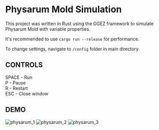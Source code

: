 # Physarum Mold Simulation

This project was written in Rust using the GGEZ framework to simulate Physarum Mold with variable properties.

It's recommended to use `cargo run --release` for performance.

To change settings, navigate to `/config` folder in main directory. 

CONTROLS
---
SPACE - Run\
P - Pause\
R - Restart\
ESC - Close window

DEMO
---
![physarum_1](https://user-images.githubusercontent.com/50106421/176009552-c31cae97-b0ab-4837-8a72-b9a5f04994df.gif)
![physarum_2](https://user-images.githubusercontent.com/50106421/176009358-ce302e54-3127-4c47-85fa-f2bd29971226.gif)
![physarum_3](https://user-images.githubusercontent.com/50106421/176019163-880ab985-5c38-4bb4-8cd0-0c9f5555ce6b.gif)
